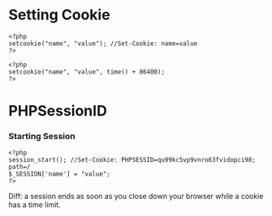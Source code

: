 # Setting Cookie
```
<?php
setcookie("name", "value"); //Set-Cookie: name=value
?>

<?php
setcookie("name", "value", time() + 86400);
?>
```

# PHPSessionID

### Starting Session

```
<?php
session_start(); //Set-Cookie: PHPSESSID=qu99kc5vp9vnro63fvidopci98; path=/
$_SESSION['name'] = "value";
?>
```

Diff: a session ends as soon as you close down your browser while a cookie has a time limit.
